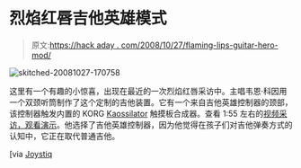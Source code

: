 # 烈焰红唇吉他英雄模式

> 原文:[https://hack aday . com/2008/10/27/flaming-lips-guitar-hero-mod/](https://hackaday.com/2008/10/27/flaming-lips-guitar-hero-mod/)

![](../Images/75562e029f1b2dcdedd5f5ffad958f49.png "skitched-20081027-170758")

这里有一个有趣的小惊喜，出现在最近的一次烈焰红唇采访中。主唱韦恩·科因用一个双颈听筒制作了这个定制的吉他装置。它有一个来自吉他英雄控制器的颈部，该控制器触发内置的 KORG [Kaossilator](http://www.mahalo.com/Kaossilator) 触摸板合成器。查看 1:55 左右的[视频采访，观看演示](http://hollywoodinsider.ew.com/2008/10/nbc-chime-in-ca.html)。他选择了吉他英雄控制器，因为他觉得在孩子们对吉他弹奏方式的认知中，它正在取代普通吉他。

[via [Joystiq](http://www.joystiq.com/2008/10/27/flaming-lips-frontmans-double-neck-guitar-hero-guitar/)